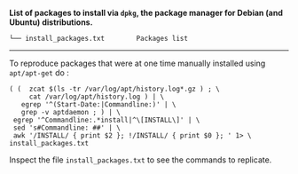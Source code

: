 **List of packages to install via `dpkg`, the package manager for Debian (and Ubuntu) distributions.**

    └── install_packages.txt        Packages list

---

To reproduce packages that were at one time manually installed using `apt/apt-get` do :

```shell
( (  zcat $(ls -tr /var/log/apt/history.log*.gz ) ; \
     cat /var/log/apt/history.log ) | \
   egrep '^(Start-Date:|Commandline:)' | \
   grep -v aptdaemon ; ) | \
 egrep '^Commandline:.*install|^\[INSTALL\]' | \
 sed 's#Commandline: ##' | \
 awk '/INSTALL/ { print $2 }; !/INSTALL/ { print $0 }; ' 1> \
install_packages.txt
```

Inspect the file `install_packages.txt` to see the commands to replicate.
